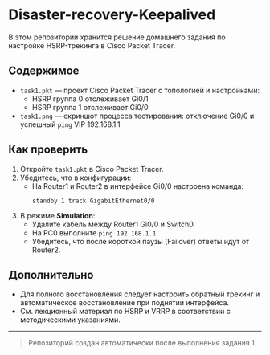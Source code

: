 # Disaster-recovery-Keepalived

В этом репозитории хранится решение домашнего задания по настройке HSRP-трекинга в Cisco Packet Tracer.

## Содержимое

- `task1.pkt` — проект Cisco Packet Tracer с топологией и настройками:
  - HSRP группа 0 отслеживает Gi0/1
  - HSRP группа 1 отслеживает Gi0/0
- `task1.png` — скриншот процесса тестирования: отключение Gi0/0 и успешный `ping` VIP 192.168.1.1

## Как проверить

1. Откройте `task1.pkt` в Cisco Packet Tracer.  
2. Убедитесь, что в конфигурации:
   - На Router1 и Router2 в интерфейсе Gi0/0 настроена команда:
     ```
     standby 1 track GigabitEthernet0/0
     ```
3. В режиме **Simulation**:
   - Удалите кабель между Router1 Gi0/0 и Switch0.  
   - На PC0 выполните `ping 192.168.1.1`.  
   - Убедитесь, что после короткой паузы (Failover) ответы идут от Router2.

## Дополнительно

- Для полного восстановления следует настроить обратный трекинг и автоматическое восстановление при поднятии интерфейса.  
- См. лекционный материал по HSRP и VRRP в соответствии с методическими указаниями.

---

> Репозиторий создан автоматически после выполнения задания 1.  
